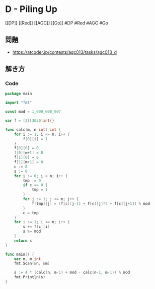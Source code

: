 # D - Piling Up
[[DP]] [[Red]] [[AGC]] [[Go]]
#DP #Red #AGC #Go 

## 問題
- https://atcoder.jp/contests/agc013/tasks/agc013_d

## 解き方
### Code
```go
package main

import "fmt"

const mod = 1_000_000_007

var f = [2][3030]int{}

func calc(m, n int) int {
	for i := 1; i <= m; i++ {
		f[0][i] = 1
	}
	f[0][0] = 0
	f[0][m+1] = 0
	f[1][0] = 0
	f[1][m+1] = 0
	c := 0
	s := 0
	for i := 0; i < n; i++ {
		tmp := 0
		if c == 0 {
			tmp = 1
		}
		for j := 1; j <= m; j++ {
			f[tmp][j] = (f[c][j-1] + f[c][j]*2 + f[c][j+1]) % mod
		}
		c = tmp
	}
	for i := 1; i <= m; i++ {
		s += f[c][i]
		s %= mod
	}
	return s
}

func main() {
	var n, m int
	fmt.Scan(&n, &m)

	s := 4 * (calc(n, m-1) + mod - calc(n-1, m-1)) % mod
	fmt.Println(s)
}
```